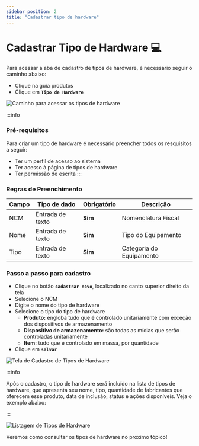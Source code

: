 ```yaml
---
sidebar_position: 2
title: "Cadastrar tipo de hardware"
---
```


# Cadastrar Tipo de Hardware :computer:

Para acessar a aba de cadastro de tipos de hardware, é necessário seguir o caminho abaixo:

- Clique na guia produtos
- Clique em **`Tipo de Hardware`**

![Caminho para acessar os tipos de hardware](/img/images/Caminho_tipos_hardware.png)

:::info

### Pré-requisitos

Para criar um tipo de hardware é necessário preencher todos os resquisitos a seguir:

- Ter um perfil de acesso ao sistema
- Ter acesso à página de tipos de hardware
- Ter permissão de escrita
  :::

### Regras de Preenchimento

| Campo | Tipo de dado     | Obrigatório | Descrição                |
| ----- | ---------------- | ----------- | ------------------------ |
| NCM   | Entrada de texto | **Sim**     | Nomenclatura Fiscal      |
| Nome  | Entrada de texto | **Sim**     | Tipo do Equipamento      |
| Tipo  | Entrada de texto | **Sim**     | Categoria do Equipamento |

### Passo a passo para cadastro

- Clique no botão **`cadastrar novo`**, localizado no canto superior direito da tela
- Selecione o NCM
- Digite o nome do tipo de hardware
- Selecione o tipo do tipo de hardware
  - **Produto:** engloba tudo que é controlado unitariamente com exceção dos dispositivos de armazenamento
  - **Dispositivo de armazenamento:** são todas as mídias que serão controladas unitariamente
  - **Item:** tudo que é controlado em massa, por quantidade
- Clique em **`salvar`**

![Tela de Cadastro de Tipos de Hardware](/img/images/telaCadastro.png)

:::info

Após o cadastro, o tipo de hardware será incluído na lista de tipos de hardware, que apresenta seu nome, tipo, quantidade de fabricantes que oferecem esse produto, data de inclusão, status e ações disponíveis. Veja o exemplo abaixo:

:::

![Listagem de Tipos de Hardware](/img/images/telaCadastro2.png)

Veremos como consultar os tipos de hardware no próximo tópico!
